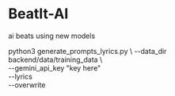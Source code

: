 # BeatIt-AI

ai beats using new models

python3 generate_prompts_lyrics.py \ --data_dir backend/data/training_data \  
 --gemini_api_key "key here" \
 --lyrics \
 --overwrite
